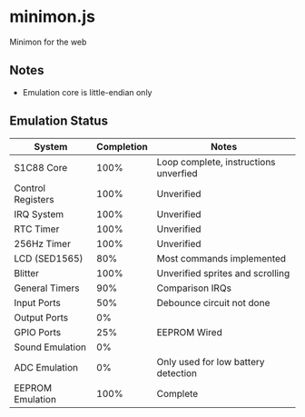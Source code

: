 minimon.js
==========
Minimon for the web

Notes
-----
* Emulation core is little-endian only

Emulation Status
----------------

| System            | Completion | Notes                                 |
| ----------------- | ---------- | ------------------------------------- |
| S1C88 Core        | 100%       | Loop complete, instructions unverfied |
| Control Registers | 100%       | Unverified                            |
| IRQ System        | 100%       | Unverified                            |
| RTC Timer         | 100%       | Unverified                            |
| 256Hz Timer       | 100%       | Unverified                            |
| LCD (SED1565)     | 80%        | Most commands implemented             |
| Blitter           | 100%       | Unverified sprites and scrolling      |
| General Timers    | 90%        | Comparison IRQs                       |
| Input Ports       | 50%        | Debounce circuit not done             |
| Output Ports      | 0%         |                                       |
| GPIO Ports        | 25%        | EEPROM Wired                          |
| Sound Emulation   | 0%         |                                       |
| ADC Emulation     | 0%         | Only used for low battery detection   |
| EEPROM Emulation  | 100%       | Complete                              |
